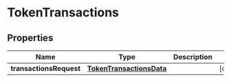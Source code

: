 

# TokenTransactions


## Properties

| Name | Type | Description | Notes |
|------------ | ------------- | ------------- | -------------|
|**transactionsRequest** | [**TokenTransactionsData**](TokenTransactionsData.md) |  |  [optional] |



